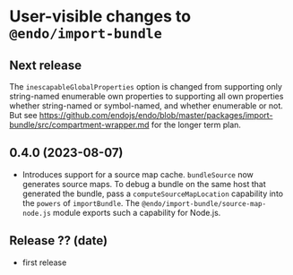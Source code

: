 # User-visible changes to `@endo/import-bundle`

## Next release

The `inescapableGlobalProperties` option is changed from supporting only
string-named enumerable own properties to supporting all own properties
whether string-named or symbol-named, and whether enumerable or not. But
see https://github.com/endojs/endo/blob/master/packages/import-bundle/src/compartment-wrapper.md for the longer term plan.

## 0.4.0 (2023-08-07)

- Introduces support for a source map cache.
  `bundleSource` now generates source maps.
  To debug a bundle on the same host that generated the bundle, pass a
  `computeSourceMapLocation` capability into the `powers` of `importBundle`.
  The `@endo/import-bundle/source-map-node.js` module exports such a
  capability for Node.js.

## Release ?? (date)

- first release
